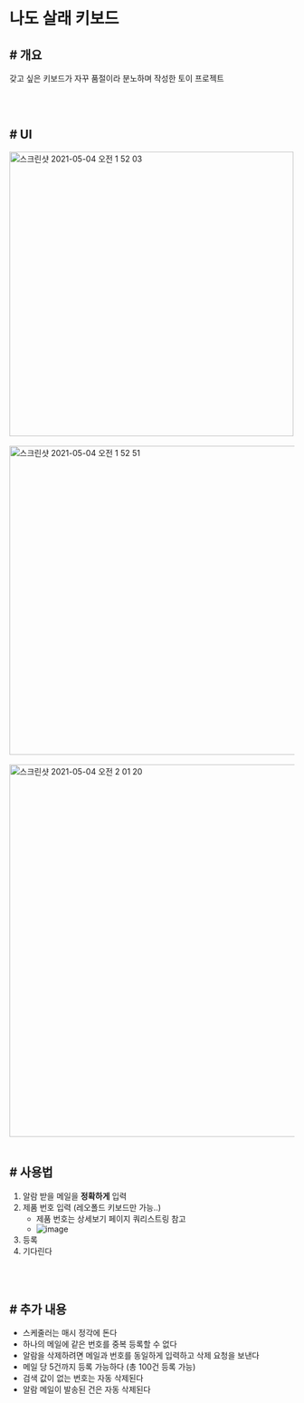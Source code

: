 # 나도 살래 키보드

## # 개요
갖고 싶은 키보드가 자꾸 품절이라 분노하며 작성한 토이 프로젝트

<br>
<br>

## # UI
<img width="502" alt="스크린샷 2021-05-04 오전 1 52 03" src="https://user-images.githubusercontent.com/58316983/116906663-84914580-ac7b-11eb-81eb-8e9a4d9a5ce6.png">

<br>
<br>

<img width="545" alt="스크린샷 2021-05-04 오전 1 52 51" src="https://user-images.githubusercontent.com/58316983/116906671-88bd6300-ac7b-11eb-9d98-5312ac9dc547.png">

<br>
<br>

<img width="657" alt="스크린샷 2021-05-04 오전 2 01 20" src="https://user-images.githubusercontent.com/58316983/116907526-a808c000-ac7c-11eb-9eae-ce2877696254.png">

<br>
<br>

## # 사용법
1. 알람 받을 메일을 **정확하게** 입력
2. 제품 번호 입력 (레오폴드 키보드만 가능..)
   - 제품 번호는 상세보기 페이지 쿼리스트링 참고
   - ![image](https://user-images.githubusercontent.com/58316983/116864192-6eb35e80-ac42-11eb-83e6-73b1993eca45.png)
3. 등록
4. 기다린다

<br>
<br>

## # 추가 내용
- 스케줄러는 매시 정각에 돈다
- 하나의 메일에 같은 번호를 중복 등록할 수 없다
- 알람을 삭제하려면 메일과 번호를 동일하게 입력하고 삭제 요청을 보낸다
- 메일 당 5건까지 등록 가능하다 (총 100건 등록 가능)
- 검색 값이 없는 번호는 자동 삭제된다
- 알람 메일이 발송된 건은 자동 삭제된다
